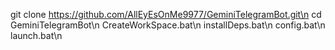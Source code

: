 git clone https://github.com/AllEyEsOnMe9977/GeminiTelegramBot.git\n
cd GeminiTelegramBot\n
CreateWorkSpace.bat\n
installDeps.bat\n
config.bat\n
launch.bat\n
